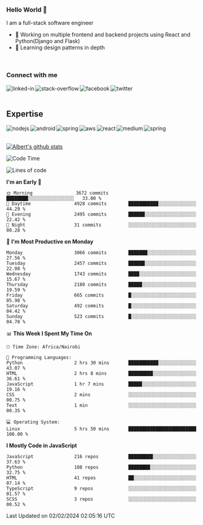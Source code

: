 

### Hello World 👋
I am a full-stack software engineer
- 🔭 Working on multiple frontend and backend projects using React and Python(Django and Flask)
- 🌱 Learning design patterns in depth

<br>

### Connect with me

[<img align="left" alt="linked-in" src="https://img.shields.io/badge/linkedin-%230077B5.svg?&style=for-the-badge&logo=linkedin&logoColor=white" />](https://www.linkedin.com/in/albert-byrone/)

<!-- [<img align="left" alt="medium" src="https://img.shields.io/badge/medium-%2312100E.svg?&style=for-the-badge&logo=medium&logoColor=white" />](https://56faisal.medium.com/) -->

[<img align="left" alt="stack-overflow" src="https://img.shields.io/badge/stack%20overflow-FE7A16?logo=stack-overflow&logoColor=white&style=for-the-badge" />](https://stackoverflow.com/users/11916317/albert-byrone)

[<img align="left" alt="facebook" src="https://img.shields.io/badge/facebook-%231877F2.svg?&style=for-the-badge&logo=facebook&logoColor=white" />](https://web.facebook.com/albert.byrone.1/)

[<img align="left" alt="twitter" src="https://img.shields.io/badge/twitter-%231DA1F2.svg?&style=for-the-badge&logo=twitter&logoColor=white" />](https://twitter.com/byrone_albert)

<br>

<br>

## Expertise
<img align="left" alt="nodejs" src="https://img.shields.io/badge/python%20-%2343853D.svg?&style=for-the-badge&logo=node.js&logoColor=white" />
<img align="left" alt="android" src="https://img.shields.io/badge/Flask-3DDC84?logo=android&logoColor=white&style=for-the-badge" />
<img align="left" alt="spring" src="https://img.shields.io/badge/drf%20-%236DB33F.svg?&style=for-the-badge&logo=spring&logoColor=white" />
<img align="left" alt="aws" src="https://img.shields.io/badge/django%20AWS-%23232F3E?logo=amazon-aws&logoColor=white&style=for-the-badge" />
<img align="left" alt="react" src="https://img.shields.io/badge/react%20-%2320232a.svg?&style=for-the-badge&logo=react&logoColor=%2361DAFB" />
<img align="left" alt="medium" src="https://img.shields.io/badge/Angular-%23316192.svg?&style=for-the-badge&logo=postgresql&logoColor=white" />
<img align="left" alt="spring" src="https://img.shields.io/badge/Javascript%20-%236DB33F.svg?&style=for-the-badge&logo=spring&logoColor=white" />
<br>
<br>


[![Albert's github stats](https://github-readme-stats.vercel.app/api?username=Albert-Byrone&count_private=true&show_icons=true&theme=radical&hide_rank=false)](https://github.com/anuraghazra/github-readme-stats)

<!-- [![Top Langs](https://github-readme-stats.vercel.app/api/top-langs/?username=Albert-Byrone&layout=compact)](https://github.com/anuraghazra/github-readme-stats) -->

<!--
**Albert-Byrone/Albert-Byrone** is a ✨ _special_ ✨ repository because its `README.md` (this file) appears on your GitHub profile.

Here are some ideas to get you started:

- 🔭 I’m currently working on ...
- 🌱 I’m currently learning ...
- 👯 I’m looking to collaborate on ...
- 🤔 I’m looking for help with ...
- 💬 Ask me about ...
- 📫 How to reach me: ...
- 😄 Pronouns: ...
- ⚡ Fun fact: ...
-->


<!--START_SECTION:waka-->
![Code Time](http://img.shields.io/badge/Code%20Time-1%2C002%20hrs%2050%20mins-blue)

![Lines of code](https://img.shields.io/badge/From%20Hello%20World%20I%27ve%20Written-63.1%20million%20lines%20of%20code-blue)

**I'm an Early 🐤** 

```text
🌞 Morning                3672 commits        ████████░░░░░░░░░░░░░░░░░   33.00 % 
🌆 Daytime                4928 commits        ███████████░░░░░░░░░░░░░░   44.29 % 
🌃 Evening                2495 commits        ██████░░░░░░░░░░░░░░░░░░░   22.42 % 
🌙 Night                  31 commits          ░░░░░░░░░░░░░░░░░░░░░░░░░   00.28 % 
```
📅 **I'm Most Productive on Monday** 

```text
Monday                   3066 commits        ███████░░░░░░░░░░░░░░░░░░   27.56 % 
Tuesday                  2457 commits        ██████░░░░░░░░░░░░░░░░░░░   22.08 % 
Wednesday                1743 commits        ████░░░░░░░░░░░░░░░░░░░░░   15.67 % 
Thursday                 2180 commits        █████░░░░░░░░░░░░░░░░░░░░   19.59 % 
Friday                   665 commits         █░░░░░░░░░░░░░░░░░░░░░░░░   05.98 % 
Saturday                 492 commits         █░░░░░░░░░░░░░░░░░░░░░░░░   04.42 % 
Sunday                   523 commits         █░░░░░░░░░░░░░░░░░░░░░░░░   04.70 % 
```


📊 **This Week I Spent My Time On** 

```text
🕑︎ Time Zone: Africa/Nairobi

💬 Programming Languages: 
Python                   2 hrs 30 mins       ███████████░░░░░░░░░░░░░░   43.07 % 
HTML                     2 hrs 8 mins        █████████░░░░░░░░░░░░░░░░   36.61 % 
JavaScript               1 hr 7 mins         █████░░░░░░░░░░░░░░░░░░░░   19.16 % 
CSS                      2 mins              ░░░░░░░░░░░░░░░░░░░░░░░░░   00.75 % 
Text                     1 min               ░░░░░░░░░░░░░░░░░░░░░░░░░   00.35 % 

💻 Operating System: 
Linux                    5 hrs 50 mins       █████████████████████████   100.00 % 
```

**I Mostly Code in JavaScript** 

```text
JavaScript               216 repos           █████████░░░░░░░░░░░░░░░░   37.63 % 
Python                   188 repos           ████████░░░░░░░░░░░░░░░░░   32.75 % 
HTML                     41 repos            ██░░░░░░░░░░░░░░░░░░░░░░░   07.14 % 
TypeScript               9 repos             ░░░░░░░░░░░░░░░░░░░░░░░░░   01.57 % 
SCSS                     3 repos             ░░░░░░░░░░░░░░░░░░░░░░░░░   00.52 % 
```




 Last Updated on 02/02/2024 02:05:16 UTC
<!--END_SECTION:waka-->
